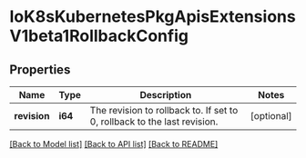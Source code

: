 # IoK8sKubernetesPkgApisExtensionsV1beta1RollbackConfig

## Properties
Name | Type | Description | Notes
------------ | ------------- | ------------- | -------------
**revision** | **i64** | The revision to rollback to. If set to 0, rollback to the last revision. | [optional] 

[[Back to Model list]](../README.md#documentation-for-models) [[Back to API list]](../README.md#documentation-for-api-endpoints) [[Back to README]](../README.md)



